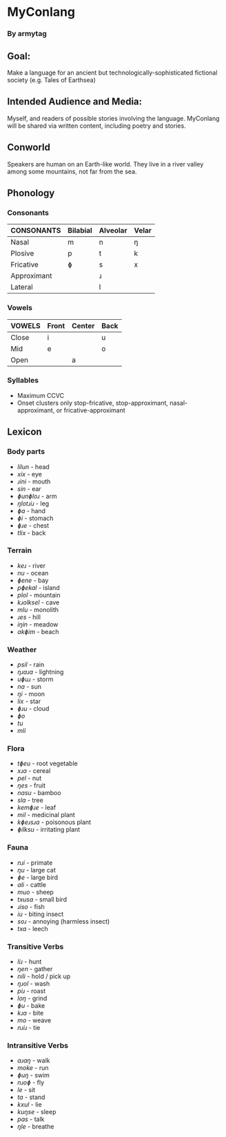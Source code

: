 # MyConlang

### By armytag

## Goal:

Make a language for an ancient but technologically-sophisticated fictional society (e.g. Tales of Earthsea)

## Intended Audience and Media:

Myself, and readers of possible stories involving the language.  MyConlang will be shared via written content, including poetry and stories.

## Conworld

Speakers are human on an Earth-like world. They live in a river valley among some mountains, not far from the sea.

## Phonology

### Consonants

| CONSONANTS  | Bilabial | Alveolar | Velar |
|---          |---       |---       |---    |
| Nasal       | m        | n        | ŋ     |
| Plosive     | p        | t        | k     |
| Fricative   | ɸ        | s        | x     |
| Approximant |          | ɹ        |       |
| Lateral     |          | l        |       |

### Vowels

| VOWELS | Front | Center | Back |
|---     |---    |---     |---   |
| Close  | i     |        | u    |
| Mid    | e     |        | o    |
| Open   |       | a      |      |

### Syllables

- Maximum CCVC
- Onset clusters only stop-fricative, stop-approximant, nasal-approximant, or fricative-approximant

## Lexicon

### Body parts

- *lilun* - head
- *xix* - eye
- *ɹini* - mouth
- *sin* - ear
- *ɸunɸloɹ* - arm
- *ŋlotɹiɹ* - leg
- *ɸa* - hand
- *ɸi* - stomach
- *ɸɹe* - chest
- *tlix* - back

### Terrain

- *keɹ* - river
- *nu* - ocean
- *ɸene* - bay
- *pɸekal* - island
- *plol* - mountain
- *kɹolksel* - cave
- *mlu* - monolith
- *ɹes* - hill
- *iŋin* - meadow
- *akɸim* - beach

### Weather

- *psil* - rain
- *ŋɹaɹa* - lightning
- *uɸuɹ* - storm
- *na* - sun
- *ŋi* - moon
- *lix* - star
- *ɸɹu* - cloud
- *ɸo*
- *tu*
- *mli*

### Flora

- *tɸeu* - root vegetable
- *xɹa* - cereal
- *pel* - nut
- *ŋes* - fruit
- *nasu* - bamboo
- *sla* - tree
- *kemɸɹe* - leaf
- *mil* - medicinal plant
- *kɸeɹsɹa* - poisonous plant
- *ɸilksu* - irritating plant

### Fauna

- *nɹi* - primate
- *ŋu* - large cat
- *ɸe* - large bird
- *ali* - cattle
- *muo* - sheep
- *txusa* - small bird
- *ɹiso* - fish
- *iu* - biting insect
- *soɹ* - annoying (harmless insect)
- *txa* - leech

### Transitive Verbs

- *liɹ* - hunt
- *ŋen* - gather
- *nili* - hold / pick up
- *ŋɹol* - wash
- *piɹ* - roast
- *loŋ* - grind
- *ɸu* - bake
- *kɹa* - bite
- *mo* - weave
- *nɹiɹ* - tie

### Intransitive Verbs

- *aɹaŋ* - walk
- *moke* - run
- *ɸuŋ* - swim
- *nɹoɸ* - fly
- *le* - sit
- *ta* - stand
- *kxul* - lie
- *kuŋse* - sleep
- *pas* - talk
- *ŋle* - breathe
